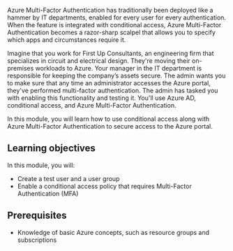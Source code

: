 Azure Multi-Factor Authentication has traditionally been deployed like a hammer by IT departments, enabled for every user for every authentication. When the feature is integrated with conditional access, Azure Multi-Factor Authentication becomes a razor-sharp scalpel that allows you to specify which apps and circumstances require it.

Imagine that you work for First Up Consultants, an engineering firm that specializes in circuit and electrical design. They're moving their on-premises workloads to Azure. Your manager in the IT department is responsible for keeping the company’s assets secure. The admin wants you to make sure that any time an administrator accesses the Azure portal, they've performed multi-factor authentication. The admin has tasked you with enabling this functionality and testing it. You'll use Azure AD, conditional access, and Azure Multi-Factor Authentication.

In this module, you will learn how to use conditional access along with Azure Multi-Factor Authentication to secure access to the Azure portal.

## Learning objectives

In this module, you will:

- Create a test user and a user group
- Enable a conditional access policy that requires Multi-Factor Authentication (MFA)

## Prerequisites  

- Knowledge of basic Azure concepts, such as resource groups and subscriptions